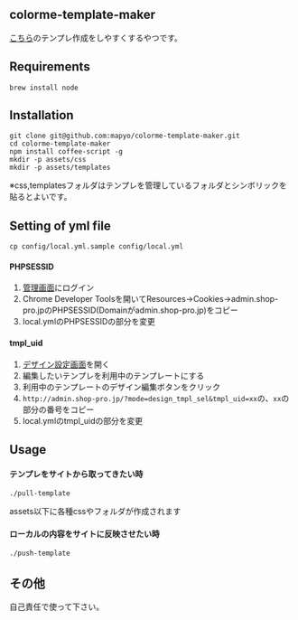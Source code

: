 colorme-template-maker
------

[こちら](http://shop-pro.jp/)のテンプレ作成をしやすくするやつです。


## Requirements

```
brew install node
```


## Installation

```
git clone git@github.com:mapyo/colorme-template-maker.git
cd colorme-template-maker
npm install coffee-script -g
mkdir -p assets/css
mkdir -p assets/templates
```

※css,templatesフォルダはテンプレを管理しているフォルダとシンボリックを貼るとよいです。

## Setting of yml file

```
cp config/local.yml.sample config/local.yml
```

#### PHPSESSID

1. [管理画面](https://admin.shop-pro.jp/)にログイン
2. Chrome Developer Toolsを開いてResources→Cookies→admin.shop-pro.jpのPHPSESSID(Domainがadmin.shop-pro.jp)をコピー
3. local.ymlのPHPSESSIDの部分を変更

#### tmpl_uid

1. [デザイン設定画面](http://admin.shop-pro.jp/?mode=design_tmpl_lst)を開く
2. 編集したいテンプレを利用中のテンプレートにする
3. 利用中のテンプレートのデザイン編集ボタンをクリック
4. `http://admin.shop-pro.jp/?mode=design_tmpl_sel&tmpl_uid=xx`の、`xx`の部分の番号をコピー
5. local.ymlのtmpl_uidの部分を変更


## Usage

#### テンプレをサイトから取ってきたい時

```
./pull-template
```
assets以下に各種cssやフォルダが作成されます

#### ローカルの内容をサイトに反映させたい時

```
./push-template
```

## その他

自己責任で使って下さい。
